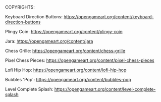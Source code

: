 

COPYRIGHTS:

Keyboard Direction Buttons:		https://opengameart.org/content/keyboard-direction-buttons

Plingy Coin:			    	https://opengameart.org/content/plingy-coin

Jara:				        	https://opengameart.org/content/jara

Chess Grille:			       	https://opengameart.org/content/chess-grille

Pixel Chess Pieces:		    	https://opengameart.org/content/pixel-chess-pieces

Lofi Hip Hop:			    	https://opengameart.org/content/lofi-hip-hop

Bubbles 'Pop':			    	https://opengameart.org/content/bubbles-pop

Level Complete Splash: 			https://opengameart.org/content/level-complete-splash
